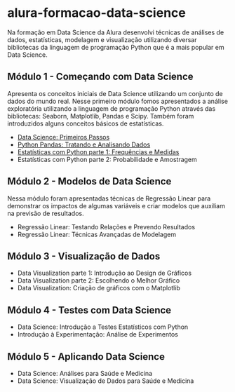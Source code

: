 # alura-formacao-data-science

Na formação em Data Science da Alura desenvolvi técnicas de análises de dados, estatísticas, modelagem e visualização utilizando diversar bibliotecas da linguagem de programação Python que é a mais popular em Data Science. 

## Módulo 1 - Começando com Data Science
Apresenta os conceitos iniciais de Data Science utilizando um conjunto de dados do mundo real. Nesse primeiro módulo fomos apresentados a análise exploratória utilizando a linguagem de programação Python através das bibliotecas: Seaborn, Matplotlib, Pandas e Scipy. Também foram introduzidos alguns conceitos básicos de estatísticas. 

<ul> 
  <li>  <a href="/Módulo 1 - Começando com Data Science/curso-data-science-primeiros-passos">Data Science: Primeiros Passos</a>
  <li>  <a href="/Módulo 1 - Começando com Data Science/curso-python-pandas-tratando-e-analisando-dados">Python Pandas: Tratando e Analisando Dados</a>
  <li>  <a href="/Módulo 1 - Começando com Data Science/curso-de-estatistica-parte-1-frequencias-e-medidas">Estatísticas com Python parte 1: Frequências e Medidas</a>
  <li> Estatísticas com Python parte 2: Probabilidade e Amostragem
</ul>

## Módulo 2 - Modelos de Data Science

Nessa módulo foram apresentadas técnicas de Regressão Linear para demonstrar os impactos de algumas variáveis e criar modelos que auxiliam na previsão de resultados. 

<ul> 
  <li> Regressão Linear: Testando Relações e Prevendo Resultados
  <li> Regressão Linear: Técnicas Avançadas de Modelagem
</ul>

## Módulo 3 - Visualização de Dados

<ul> 
  <li> Data Visualization parte 1: Introdução ao Design de Gráficos 
  <li> Data Visualization parte 2: Escolhendo o Melhor Gráfico
  <li> Data Visualization: Criação de gráficos com o Matplotlib
</ul>

## Módulo 4 - Testes com Data Science

<ul> 
  <li> Data Science: Introdução a Testes Estatísticos com Python
  <li> Introdução à Experimentação: Análise de Experimentos
</ul>

## Módulo 5 - Aplicando Data Science

<ul> 
  <li> Data Science: Análises para Saúde e Medicina
  <li> Data Science: Visualização de Dados para Saúde e Medicina
</ul>
